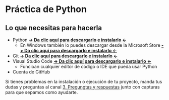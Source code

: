 # Práctica de Python

## Lo que necesitas para hacerla
- Python **[-> Da clic aquí para descargarlo e instalarlo <-](https://www.python.org/downloads/)**
  - En Windows también lo puedes descargar desde la Microsoft Store **[-> Da clic aquí para descargarlo e instalarlo <-](https://www.microsoft.com/es-mx/p/python-39/9p7qfqmjrfp7?activetab=pivot:overviewtab)**
- Git **[-> Da clic aquí para descargarlo e instalarlo <-](https://git-scm.com/downloads)**
- Visual Studio Code **[-> Da clic aquí para descargarlo e instalarlo <-](https://code.visualstudio.com/)**
  - Funcioan cualquier editor de código o IDE que pueda usar Python
- Cuenta de GitHub

Si tienes problemas en la instalación o ejecución de tu proyecto, manda tus dudas y preguntas al canal [3. Pregungtas y respuestas](https://teams.microsoft.com/l/channel/19%3a5cd751ea530b4f67a8d2e76368f2685a%40thread.tacv2/3.%2520Preguntas%2520y%2520respuestas%2520%25F0%259F%25A4%2594?groupId=97d912d1-824f-458c-b867-e7353b8b92c3&tenantId=4ae54b05-b77e-4224-aef1-8661422e0816) junto con capturas para que sepamos como ayudarte.

